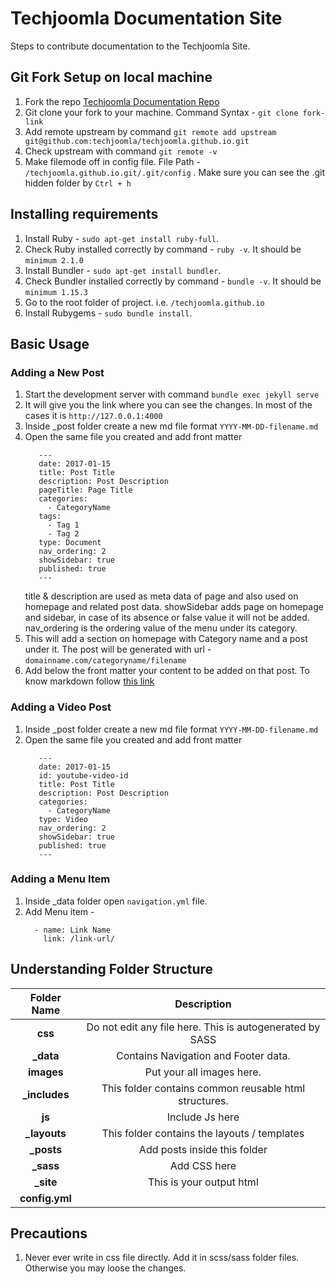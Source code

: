 
# Techjoomla Documentation Site

Steps to contribute documentation to the Techjoomla Site. 

## Git Fork Setup on local machine

1. Fork the repo <a href="https://github.com/techjoomla/techjoomla.github.io" target="_blank">Techjoomla Documentation Repo</a>
2. Git clone your fork to your machine. Command Syntax - ```git clone fork-link```
3. Add remote upstream by command ```git remote add upstream git@github.com:techjoomla/techjoomla.github.io.git```
4. Check upstream with command ```git remote -v```
5. Make filemode off in config file. File Path - ```/techjoomla.github.io.git/.git/config``` . Make sure you can see the .git hidden folder by ```Ctrl + h```

## Installing requirements

1. Install Ruby - ```sudo apt-get install ruby-full```.
2. Check Ruby installed correctly by command - ```ruby -v```. It should be ```minimum 2.1.0```
3. Install Bundler - ```sudo apt-get install bundler```.
4. Check Bundler installed correctly by command - ```bundle -v```. It should be ```minimum 1.15.3```
5. Go to the root folder of project. i.e. ```/techjoomla.github.io```
6. Install Rubygems - ```sudo bundle install```.

## Basic Usage

### Adding a New Post

1. Start the development server with command ```bundle exec jekyll serve```
2. It will give you the link where you can see the changes. In most of the cases it is ```http://127.0.0.1:4000```
3. Inside _post folder create a new md file format ```YYYY-MM-DD-filename.md```
4. Open the same file you created and add front matter 
     ``` 
        ---
        date: 2017-01-15
        title: Post Title
        description: Post Description
        pageTitle: Page Title
        categories:
          - CategoryName
        tags:
		  - Tag 1
          - Tag 2
        type: Document
        nav_ordering: 2
        showSidebar: true
        published: true
        --- 
     ```
    title & description are used as meta data of page and also used on homepage and related post data. showSidebar adds page on homepage and sidebar, in case of its absence or false value it will not be added. nav_ordering is the ordering value of the menu under its category. 
5. This will add a section on homepage with Category name and a post under it. The post will be generated with url - ```domainname.com/categoryname/filename```
6. Add below the front matter your content to be added on that post. To know markdown follow [this link](https://github.com/adam-p/markdown-here/wiki/Markdown-Cheatsheet)

### Adding a Video Post

1. Inside _post folder create a new md file format ```YYYY-MM-DD-filename.md```
2. Open the same file you created and add front matter 
     ``` 
        ---
        date: 2017-01-15
        id: youtube-video-id
        title: Post Title
        description: Post Description
        categories:
          - CategoryName
        type: Video
        nav_ordering: 2
        showSidebar: true
        published: true
        --- 
     ```
 
### Adding a Menu Item

1. Inside _data folder open ```navigation.yml``` file.
2. Add Menu item - 
    ```
      - name: Link Name
        link: /link-url/
    ```
## Understanding Folder Structure

| **Folder Name**  | Description                                               |
|:----------------:|:---------------------------------------------------------:|
| **css**          | Do not edit any file here. This is autogenerated by SASS  |
| **_data**        | Contains Navigation and Footer data.                      |
| **images**       | Put your all images here.                                 |
| **_includes**    | This folder contains common reusable html structures.     |
| **js**           | Include Js here                                           |
| **_layouts**     | This folder contains the layouts / templates              |
| **_posts**       | Add posts inside this folder                              |
| **_sass**        | Add CSS here                                              |
| **_site**        | This is your output html                                  |
| **config.yml**   |                                                           |

## Precautions

1. Never ever write in css file directly. Add it in scss/sass folder files. Otherwise you may loose the changes.
